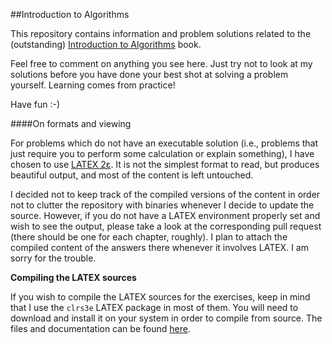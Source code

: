 ##Introduction to Algorithms

This repository contains information and problem solutions related to the
(outstanding) [Introduction to Algorithms](http://mitpress.mit.edu/books/introduction-algorithms)
book.

Feel free to comment on anything you see here. Just try not to look at my solutions
before you have done your best shot at solving a problem yourself. Learning comes from practice!

Have fun :-)

####On formats and viewing

For problems which do not have an executable solution (i.e., problems that just require
you to perform some calculation or explain something), I have chosen to use [LATEX 2ε](http://www.latex-project.org/).
It is not the simplest format to read, but produces beautiful output, and most of
the content is left untouched.

I decided not to keep track of the compiled versions of the content in order not to
clutter the repository with binaries whenever I decide to update the source. However,
if you do not have a LATEX environment properly set and wish to see the output,
please take a look at the corresponding pull request (there should be one for each
chapter, roughly).  I plan to attach the compiled content of the answers there
whenever it involves LATEX. I am sorry for the trouble.

**Compiling the LATEX sources**

If you wish to compile the LATEX sources for the exercises, keep in mind that I use
the `clrs3e` LATEX package in most of them. You will need to download and install
it on your system in order to compile from source. The files and documentation can
be found [here](http://www.cs.dartmouth.edu/~thc/clrscode/).
